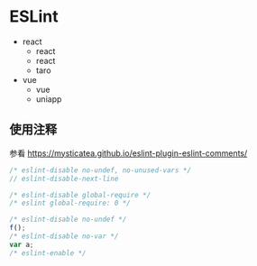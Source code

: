 # ESLint

- react
  - react
  - react
  - taro
- vue
  - vue
  - uniapp

## 使用注释

参看 https://mysticatea.github.io/eslint-plugin-eslint-comments/

```js
/* eslint-disable no-undef, no-unused-vars */
// eslint-disable-next-line

/* eslint-disable global-require */
/* eslint global-require: 0 */

/* eslint-disable no-undef */
f();
/* eslint-disable no-var */
var a;
/* eslint-enable */
```
